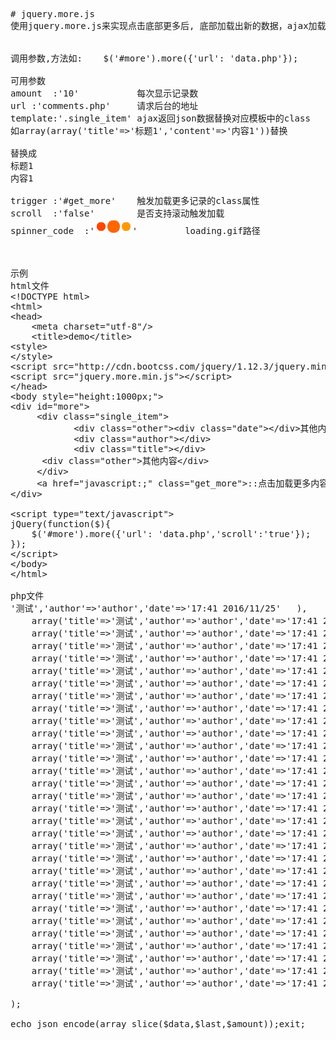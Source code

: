 <pre>
# jquery.more.js
使用jquery.more.js来实现点击底部更多后, 底部加载出新的数据，ajax加载更多


调用参数,方法如:    $('#more').more({'url': 'data.php'});

可用参数
amount  :'10'           每次显示记录数
url :'comments.php'     请求后台的地址
template:'.single_item' ajax返回json数据替换对应模板中的class  
如array(array('title'=>'标题1','content'=>'内容1'))替换<div class="single_item"><div class="title"></div><div class="content"></div></div>
替换成<div class="single_item"><div class="title">标题1</div><div class="content">内容1</div></div>
trigger :'#get_more'    触发加载更多记录的class属性
scroll  :'false'        是否支持滚动触发加载
spinner_code  :'<img src="loading.gif"/>'         loading.gif路径



示例
html文件
&lt;!DOCTYPE html&gt;  
&lt;html&gt;  
&lt;head&gt;  
	&lt;meta charset=&quot;utf-8&quot;/&gt;  
	&lt;title&gt;demo&lt;/title&gt; 
&lt;style&gt;
&lt;/style&gt;
&lt;script src=&quot;http://cdn.bootcss.com/jquery/1.12.3/jquery.min.js&quot;&gt;&lt;/script&gt;
&lt;script src=&quot;jquery.more.min.js&quot;&gt;&lt;/script&gt;
&lt;/head&gt;
&lt;body style=&quot;height:1000px;&quot;&gt;
&lt;div id=&quot;more&quot;&gt;  
	 &lt;div class=&quot;single_item&quot;&gt;  
			&lt;div class=&quot;other&quot;&gt;&lt;div class=&quot;date&quot;&gt;&lt;/div&gt;其他内容&lt;/div&gt;
			&lt;div class=&quot;author&quot;&gt;&lt;/div&gt;  
			&lt;div class=&quot;title&quot;&gt;&lt;/div&gt;
      &lt;div class=&quot;other&quot;&gt;其他内容&lt;/div&gt;
	 &lt;/div&gt;
	 &lt;a href=&quot;javascript:;&quot; class=&quot;get_more&quot;&gt;::点击加载更多内容::&lt;/a&gt;  
&lt;/div&gt;

&lt;script type=&quot;text/javascript&quot;&gt;
jQuery(function($){
	$('#more').more({'url': 'data.php','scroll':'true'});
});
&lt;/script&gt;
&lt;/body&gt;
&lt;/html&gt;

php文件
<?php
$last=$_POST['last'];
$amount=$_POST['amount'];
$data=array(
	array('title'=>'测试','author'=>'author','date'=>'17:41 2016/11/25'	),
	array('title'=>'测试','author'=>'author','date'=>'17:41 2016/11/25'	),
	array('title'=>'测试','author'=>'author','date'=>'17:41 2016/11/25'	),
	array('title'=>'测试','author'=>'author','date'=>'17:41 2016/11/25'	),
	array('title'=>'测试','author'=>'author','date'=>'17:41 2016/11/25'	),
	array('title'=>'测试','author'=>'author','date'=>'17:41 2016/11/25'	),
	array('title'=>'测试','author'=>'author','date'=>'17:41 2016/11/25'	),
	array('title'=>'测试','author'=>'author','date'=>'17:41 2016/11/25'	),
	array('title'=>'测试','author'=>'author','date'=>'17:41 2016/11/25'	),
	array('title'=>'测试','author'=>'author','date'=>'17:41 2016/11/25'	),
	array('title'=>'测试','author'=>'author','date'=>'17:41 2016/11/25'	),
	array('title'=>'测试','author'=>'author','date'=>'17:41 2016/11/25'	),
	array('title'=>'测试','author'=>'author','date'=>'17:41 2016/11/25'	),
	array('title'=>'测试','author'=>'author','date'=>'17:41 2016/11/25'	),
	array('title'=>'测试','author'=>'author','date'=>'17:41 2016/11/25'	),
	array('title'=>'测试','author'=>'author','date'=>'17:41 2016/11/25'	),
	array('title'=>'测试','author'=>'author','date'=>'17:41 2016/11/25'	),
	array('title'=>'测试','author'=>'author','date'=>'17:41 2016/11/25'	),
	array('title'=>'测试','author'=>'author','date'=>'17:41 2016/11/25'	),
	array('title'=>'测试','author'=>'author','date'=>'17:41 2016/11/25'	),
	array('title'=>'测试','author'=>'author','date'=>'17:41 2016/11/25'	),
	array('title'=>'测试','author'=>'author','date'=>'17:41 2016/11/25'	),
	array('title'=>'测试','author'=>'author','date'=>'17:41 2016/11/25'	),
	array('title'=>'测试','author'=>'author','date'=>'17:41 2016/11/25'	),
	array('title'=>'测试','author'=>'author','date'=>'17:41 2016/11/25'	),
	array('title'=>'测试','author'=>'author','date'=>'17:41 2016/11/25'	),
	array('title'=>'测试','author'=>'author','date'=>'17:41 2016/11/25'	),
	array('title'=>'测试','author'=>'author','date'=>'17:41 2016/11/25'	),
	array('title'=>'测试','author'=>'author','date'=>'17:41 2016/11/25'	),
	array('title'=>'测试','author'=>'author','date'=>'17:41 2016/11/25'	),
	array('title'=>'测试','author'=>'author','date'=>'17:41 2016/11/25'	),

);

echo json_encode(array_slice($data,$last,$amount));exit;
</pre>